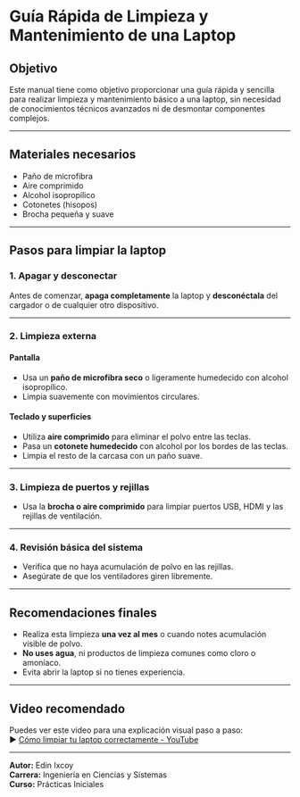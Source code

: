 # Guía Rápida de Limpieza y Mantenimiento de una Laptop

## Objetivo
Este manual tiene como objetivo proporcionar una guía rápida y sencilla para realizar limpieza y mantenimiento básico a una laptop, sin necesidad de conocimientos técnicos avanzados ni de desmontar componentes complejos.

---

## Materiales necesarios
- Paño de microfibra
- Aire comprimido
- Alcohol isopropílico
- Cotonetes (hisopos)
- Brocha pequeña y suave

---

## Pasos para limpiar la laptop

### 1. Apagar y desconectar
Antes de comenzar, **apaga completamente** la laptop y **desconéctala** del cargador o de cualquier otro dispositivo.

---

### 2. Limpieza externa

#### Pantalla
- Usa un **paño de microfibra seco** o ligeramente humedecido con alcohol isopropílico.
- Limpia suavemente con movimientos circulares.


#### Teclado y superficies
- Utiliza **aire comprimido** para eliminar el polvo entre las teclas.
- Pasa un **cotonete humedecido** con alcohol por los bordes de las teclas.
- Limpia el resto de la carcasa con un paño suave.


---

### 3. Limpieza de puertos y rejillas
- Usa la **brocha o aire comprimido** para limpiar puertos USB, HDMI y las rejillas de ventilación.

---

### 4. Revisión básica del sistema
- Verifica que no haya acumulación de polvo en las rejillas.
- Asegúrate de que los ventiladores giren libremente.

---

## Recomendaciones finales
- Realiza esta limpieza **una vez al mes** o cuando notes acumulación visible de polvo.
- **No uses agua**, ni productos de limpieza comunes como cloro o amoníaco.
- Evita abrir la laptop si no tienes experiencia.

---

## Video recomendado
Puedes ver este video para una explicación visual paso a paso:  
▶️ [Cómo limpiar tu laptop correctamente - YouTube](https://youtu.be/ObG1fyixsGU)

---

**Autor:** Edin Ixcoy  
**Carrera:** Ingeniería en Ciencias y Sistemas  
**Curso:** Prácticas Iniciales
